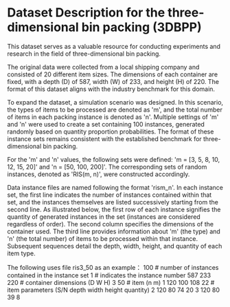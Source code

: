 # Dataset Description for the three-dimensional bin packing (3DBPP)

This dataset serves as a valuable resource for conducting experiments and research in the field of three-dimensional bin packing.

The original data were collected from a local shipping company and consisted of 20 different item sizes. The dimensions of each container are fixed, with a depth (D) of 587, width (W) of 233, and height (H) of 220.
The format of this dataset aligns with the industry benchmark for this domain.

To expand the dataset, a simulation scenario was designed. In this scenario, the types of items to be processed are denoted as 'm', and the total number of items in each packing instance is denoted as 'n'. Multiple settings of 'm' and 'n' were used to create a set containing 100 instances, generated randomly based on quantity proportion probabilities. The format of these instance sets remains consistent with the established benchmark for three-dimensional bin packing.

For the 'm' and 'n' values, the following sets were defined: 'm = [3, 5, 8, 10, 12, 15, 20]' and 'n = [50, 100, 200]'. The corresponding sets of random instances, denoted as 'RIS(m, n)', were constructed accordingly.

Data instance files are named following the format 'rism_n'. In each instance set, the first line indicates the number of instances contained within that set, and the instances themselves are listed successively starting from the second line. As illustrated below, the first row of each instance signifies the quantity of generated instances in the set (instances are considered regardless of order). The second column specifies the dimensions of the container used. The third line provides information about 'm' (the type) and 'n' (the total number) of items to be processed within that instance. Subsequent sequences detail the depth, width, height, and quantity of each item type.

The following uses file ris3_50 as an example：
100 # number of instances contained in the instance set
1 # indicates the instance number
587 233 220 # container dimensions (D W H)
3 50 # item (n m)
1 120 100 108 22 # item parameters (S/N depth width height quantity)
2 120 80 74 20
3 120 80 39 8
